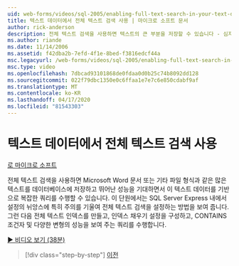 ```yaml
---
uid: web-forms/videos/sql-2005/enabling-full-text-search-in-your-text-data
title: 텍스트 데이터에서 전체 텍스트 검색 사용 | 마이크로 소프트 문서
author: rick-anderson
description: 전체 텍스트 검색을 사용하면 텍스트의 큰 부분을 저장할 수 있습니다 - 심지어 마이크로 소프트 워드 문서, 또는 다른 파일 형식 - 데이터베이스에 복잡한 qu를 수행 ...
ms.author: riande
ms.date: 11/14/2006
ms.assetid: f42dba2b-7efd-4f1e-8bed-f3816edcf44a
msc.legacyurl: /web-forms/videos/sql-2005/enabling-full-text-search-in-your-text-data
msc.type: video
ms.openlocfilehash: 7dbcad93101868de0fdaa0d0b25c74b8092dd128
ms.sourcegitcommit: 022f79dbc1350e0c6ffaa1e7e7c6e850cdabf9af
ms.translationtype: MT
ms.contentlocale: ko-KR
ms.lasthandoff: 04/17/2020
ms.locfileid: "81543303"
---
```

# <a name="enabling-full-text-search-in-your-text-data"></a>텍스트 데이터에서 전체 텍스트 검색 사용

[로 마이크로 소프트](https://github.com/microsoft)

전체 텍스트 검색을 사용하면 Microsoft Word 문서 또는 기타 파일 형식과 같은 많은 텍스트를 데이터베이스에 저장하고 뛰어난 성능을 기대하면서 이 텍스트 데이터를 기반으로 복잡한 쿼리를 수행할 수 있습니다. 이 단원에서는 SQL Server Express 내에서 설정의 뉘앙스에 특히 주의를 기울여 전체 텍스트 검색을 설정하는 방법을 보여 줍니다. 그런 다음 전체 텍스트 인덱스를 만들고, 인덱스 채우기 설정을 구성하고, CONTAINS 조건자 및 다양한 변형의 성능을 보여 주는 쿼리를 수행합니다.

[&#9654; 비디오 보기 (38분)](https://channel9.msdn.com/Blogs/ASP-NET-Site-Videos/enabling-full-text-search-in-your-text-data)

> [!div class="step-by-step"]
> [이전](creating-and-using-stored-procedures.md)
